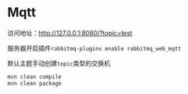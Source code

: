 # Mqtt

访问地址：http://127.0.0.1:8080/?topic=test

服务器开启插件`rabbitmq-plugins enable rabbitmq_web_mqtt`

默认主题手动创建`topic`类型的交换机
```bash
mvn clean compile
mvn clean package
```